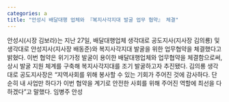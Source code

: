 ```yaml
---
categories: a
title: "안성시 배달대행 업체와 『복지사각지대 발굴 업무 협약』 체결"
---
```

안성시(시장 김보라)는 지난 27일, 배달대행업체 생각대로 공도지사(지사장 김의룡) 및 생각대로 안성지사(지사장 배동준)와 복지사각지대 발굴을 위한 업무협약을 체결했다고 밝혔다. 이번 협약은 위기가정 발굴이 용이한 배달대행업체와 업무협약을 체결함으로써, 상시 발굴 지원 체계를 구축해 복지사각지대를 조기 발굴하고자 추진됐다. 김의룡 생각대로 공도지사장은 “지역사회를 위해 봉사할 수 있는 기회가 주어진 것에 감사하다. 단순히 내 사업만 하다가 이번 협약을 계기로 안전한 사회를 위해 주어진 역할에 최선을 다하겠다”고 말했다. 임병주 안성